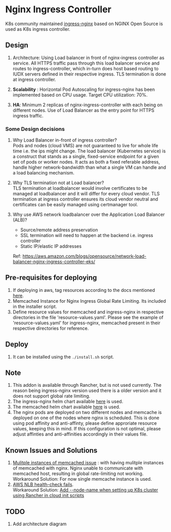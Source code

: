 # Nginx Ingress Controller
K8s community maintained [ingress-nginx](http://github.com/kubernetes/ingress-nginx) based on NGINX Open Source  is used as K8s ingress controller. 

## Design 
1. Architecture: Using  Load balancer in front of nginx-ingress controller as service. All HTTPS traffic pass through this load balancer service and routes to ingress-controller, which in-turn does host based  routing to IUDX servers defined in their respective ingress. TLS termination is done at ingress controller.

2. **Scalability** : Horizontal Pod Autoscaling for ingress-nginx has been implemented based on CPU usage. Target CPU utilization: 70%. 
3. **HA**: Minimum 2 replicas of nginx-ingress-controller with each being on different nodes. Use of Load Balancer as the entry point for HTTPS ingress traffic.
### Some Design decisions
1. Why Load Balancer in-front of ingress controller? <br>
Pods and nodes (cloud VMS) are not guaranteed to live for whole life time i.e. the ips might change. The load balancer (Kubernetes service) is a construct that stands as a single, fixed-service endpoint for a given set of pods or worker nodes. It acts as both a fixed referable address, handle higher network-bandwidth than what a single VM can handle and a load balancing mechanism.
2. Why TLS termination not at Load balancer? <br>
TLS termination at loadbalancer would involve certificates to be managed at loadbalancer and it will differ for every cloud vendor. TLS termination at ingress controller ensures its cloud vendor neutral and  certificates can be easily managed using certmanager tool.
3. Why use AWS network loadbalancer over the Application Load Balancer (ALB)? <br>
    - Source/remote address preservation
    - SSL termination will need to happen at the backend i.e. ingress controller
    - Static IP/elastic IP addresses <br>

    Ref: https://aws.amazon.com/blogs/opensource/network-load-balancer-nginx-ingress-controller-eks/ 
 
## Pre-requisites for deploying 
1. If deploying in aws, tag resources according to the docs mentioned [here](https://rancher.com/docs/rancher/v2.5/en/cluster-provisioning/rke-clusters/custom-nodes/#3-amazon-only-tag-resources).
2. Memcached Instance for Nginx Ingress Global Rate Limiting. Its included in the installer script.
3. Define resource values for memcached and ingress-nginx in respective directories in the file 'resource-values.yaml'. Please see the example of 'resource-values.yaml' for ingress-nginx, memcached present in their respective directories for reference.
## Deploy 

1. It can be installed using the ```./install.sh``` script.
## Note
1. This addon is available through Rancher, but is not used currently. The reason being ingress-nginx version used there is a older version and it does not support global rate limiting.
2. The ingress-nginx helm chart available [here](https://github.com/kubernetes/ingress-nginx/tree/main/charts/ingress-nginx) is used.
3. The memcached helm chart  available [here](https://github.com/bitnami/charts/tree/master/bitnami/memcached) is used.
4. The nginx pods are deployed on two different nodes and memcache is deployed on one of the nodes where nginx is scheduled. This is done using pod affinity and anti-affinty, please define approriate resource values, keeping this in mind. If this configuration is not optimal, please adjust affinties and anti-affinities accordingly in their values file.
## Known Issues and Solutions
1. [Mulitple instances of memcached issue](https://github.com/kubernetes/ingress-nginx/issues/6849) : with having mulitple instances of memcached with nginx. Nginx unable to communicate with memcached host, resulting in global rate-limiting not working.<br>
Workaround Solution: For now single memcache instance is used.
2. [AWS NLB health-check fails](https://github.com/rancher/rancher/issues/22416#issue-485187046). <br>
Workaround Solution:
[Add --node-name when setting up K8s cluster using Rancher in cloud init scripts](https://github.com/rancher/rancher/issues/22416#issuecomment-531249541)
 
## TODO
1. Add architecture diagram
